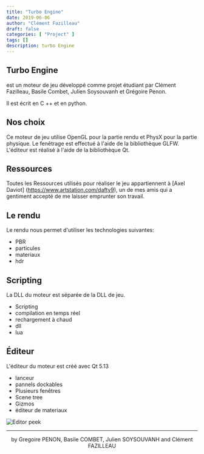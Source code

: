 ```yaml
---
title: "Turbo Engine"
date: 2019-06-06
author: "Clément Fazilleau"
draft: false
categories: [ "Project" ]
tags: []
description: turbo Engine
---
```


## Turbo Engine

est un moteur de jeu développé comme projet étudiant par Clément Fazilleau, Basile Combet, Julien Soysouvanh et Grégoire Penon.

Il est écrit en C ++ et en python.

## Nos choix

Ce moteur de jeu utilise OpenGL pour la partie rendu et PhysX pour la partie physique.
Le fenêtrage est effectué à l'aide de la bibliothèque GLFW.
L'éditeur est réalisé à l'aide de la bibliothèque Qt.

## Ressources

Toutes les Ressources utilisés pour réaliser le jeu appartiennent à [Axel Daviot] (https://www.artstation.com/dafty9), un de mes amis qui a gentiment accepté de me laisser emprunter son travail.

## Le rendu

Le rendu nous permet d'utiliser les technologies suivantes:

- PBR
- particules
- materiaux
- hdr

## Scripting

La DLL du moteur est séparée de la DLL de jeu.

- Scripting
- compilation en temps réel
- rechargement à chaud
- dll
- lua

## Éditeur

L'éditeur du moteur est créé avec Qt 5.13

- lanceur
- pannels dockables
- Plusieurs fenêtres
- Scene tree
- Gizmos
- éditeur de materiaux

![Editor peek](/posts/turbo-engine/cover.png)

------

<div align="center">by Gregoire PENON, Basile COMBET, Julien SOYSOUVANH and Clément FAZILLEAU</div>